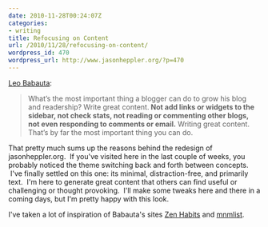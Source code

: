 ```yaml
---
date: 2010-11-28T00:24:07Z
categories:
- writing
title: Refocusing on Content
url: /2010/11/28/refocusing-on-content/
wordpress_id: 470
wordpress_url: http://www.jasonheppler.org/?p=470
---
```


<a href="http://writetodone.com/2009/03/05/how-to-write-quality-posts-when-you-have-a-day-job/">Leo Babauta</a>:

>What’s the most important thing a blogger can do to grow his blog and readership? Write great content.<strong> Not add links or widgets to the sidebar, not check stats, not reading or commenting other blogs, not even responding to comments or email.</strong> Writing great content. That’s by far the most important thing you can do.

That pretty much sums up the reasons behind the redesign of jasonheppler.org.  If you've visited here in the last couple of weeks, you probably noticed the theme switching back and forth between concepts.  I've finally settled on this one: its minimal, distraction-free, and primarily text.  I'm here to generate great content that others can find useful or challenging or thought provoking.  I'll make some tweaks here and there in a coming days, but I'm pretty happy with this look.

I've taken a lot of inspiration of Babauta's sites <a href="http://zenhabits.net/">Zen Habits</a> and <a href="http://mnmlist.com/">mnmlist</a>.
